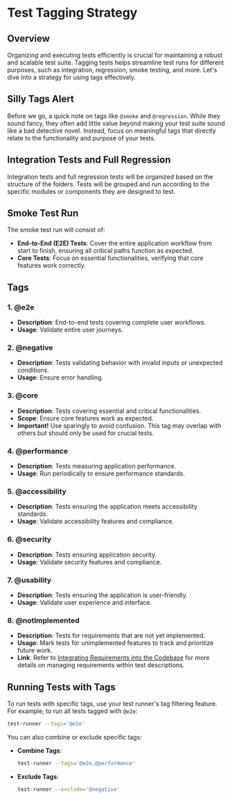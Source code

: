 # Test Tagging Strategy

## Overview

Organizing and executing tests efficiently is crucial for maintaining a robust and scalable test suite. Tagging tests
helps streamline test runs for different purposes, such as integration, regression, smoke testing, and more. Let's dive
into a strategy for using tags effectively.

## Silly Tags Alert

Before we go, a quick note on tags like `@smoke` and `@regression`. While they sound fancy, they often add little value
beyond making your test suite sound like a bad detective novel. Instead, focus on meaningful tags that directly relate
to the functionality and purpose of your tests.

## Integration Tests and Full Regression

Integration tests and full regression tests will be organized based on the structure of the folders. Tests will be
grouped and run according to the specific modules or components they are designed to test.

## Smoke Test Run

The smoke test run will consist of:

- **End-to-End (E2E) Tests**: Cover the entire application workflow from start to finish, ensuring all critical paths
  function as expected.
- **Core Tests**: Focus on essential functionalities, verifying that core features work correctly.

## Tags

### 1. **@e2e**

- **Description**: End-to-end tests covering complete user workflows.
- **Usage**: Validate entire user journeys.

### 2. **@negative**

- **Description**: Tests validating behavior with invalid inputs or unexpected conditions.
- **Usage**: Ensure error handling.

### 3. **@core**

- **Description**: Tests covering essential and critical functionalities.
- **Scope**: Ensure core features work as expected.
- **Important!** Use sparingly to avoid confusion. This tag may overlap with others but should only be used for crucial
  tests.

### 4. **@performance**

- **Description**: Tests measuring application performance.
- **Usage**: Run periodically to ensure performance standards.

### 5. **@accessibility**

- **Description**: Tests ensuring the application meets accessibility standards.
- **Usage**: Validate accessibility features and compliance.

### 6. **@security**

- **Description**: Tests ensuring application security.
- **Usage**: Validate security features and compliance.

### 7. **@usability**

- **Description**: Tests ensuring the application is user-friendly.
- **Usage**: Validate user experience and interface.

### 8. **@notImplemented**

- **Description**: Tests for requirements that are not yet implemented.
- **Usage**: Mark tests for unimplemented features to track and prioritize future work.
- **Link**: Refer to [Integrating Requirements into the Codebase](integrating-requirements-into-codebase.md) for more
  details on managing requirements within test descriptions.

## Running Tests with Tags

To run tests with specific tags, use your test runner's tag filtering feature. For example, to run all tests tagged
with `@e2e`:

```bash
test-runner --tags='@e2e'
```

You can also combine or exclude specific tags:

- **Combine Tags**:
    ```bash
    test-runner --tags='@e2e,@performance'
    ```
- **Exclude Tags**:
    ```bash
    test-runner --exclude='@negative'
    ```